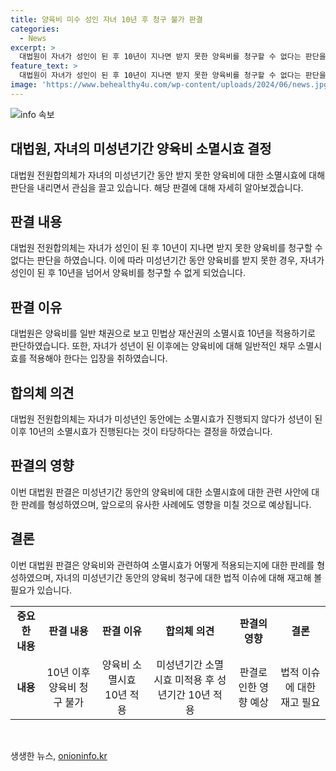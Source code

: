 ```yaml
---
title: 양육비 미수 성인 자녀 10년 후 청구 불가 판결
categories:
  - News
excerpt: >
  대법원이 자녀가 성인이 된 후 10년이 지나면 받지 못한 양육비를 청구할 수 없다는 판단을 내렸다. 이 판단은 전 남편을 상대로 양육비를 청구한 A(87)씨의 소송에서 나왔다. A씨는 1984년 이혼 후 아들(51)을 혼자 양육했고, 2016년 전 남편을 상대로 과거 양육비 1억 1930만원을 청구했으나 대법원은 소멸시효가 진행되어 더는 청구할 수 없다는 판단을 내렸다. 대법원은 성인이 된 후의 양육비는 소멸시효가 진행된다는 판례를 변경하며, 이에 대한 논란이 예상된다.
feature_text: >
  대법원이 자녀가 성인이 된 후 10년이 지나면 받지 못한 양육비를 청구할 수 없다는 판단을 내렸다. 이 판단은 전 남편을 상대로 양육비를 청구한 A(87)씨의 소송에서 나왔다. A씨는 1984년 이혼 후 아들(51)을 혼자 양육했고, 2016년 전 남편을 상대로 과거 양육비 1억 1930만원을 청구했으나 대법원은 소멸시효가 진행되어 더는 청구할 수 없다는 판단을 내렸다. 대법원은 성인이 된 후의 양육비는 소멸시효가 진행된다는 판례를 변경하며, 이에 대한 논란이 예상된다.
image: 'https://www.behealthy4u.com/wp-content/uploads/2024/06/news.jpg'
---
```


<p><img src="https://www.behealthy4u.com/wp-content/uploads/2024/06/news.jpg" alt="info 속보" /></p>

<h2 data-ke-size="size26">대법원, 자녀의 미성년기간 양육비 소멸시효 결정</h2>

<p data-ke-size="size16">대법원 전원합의체가 자녀의 미성년기간 동안 받지 못한 양육비에 대한 소멸시효에 대해 판단을 내리면서 관심을 끌고 있습니다. 해당 판결에 대해 자세히 알아보겠습니다.</p>

<h2 data-ke-size="size24">판결 내용</h2>

<p data-ke-size="size16">대법원 전원합의체는 자녀가 성인이 된 후 10년이 지나면 받지 못한 양육비를 청구할 수 없다는 판단을 하였습니다. 이에 따라 미성년기간 동안 양육비를 받지 못한 경우, 자녀가 성인이 된 후 10년을 넘어서 양육비를 청구할 수 없게 되었습니다.</p>

<h2 data-ke-size="size24">판결 이유</h2>

<p data-ke-size="size16">대법원은 양육비를 일반 채권으로 보고 민법상 재산권의 소멸시효 10년을 적용하기로 판단하였습니다. 또한, 자녀가 성년이 된 이후에는 양육비에 대해 일반적인 채무 소멸시효를 적용해야 한다는 입장을 취하였습니다.</p>

<h2 data-ke-size="size24">합의체 의견</h2>

<p data-ke-size="size16">대법원 전원합의체는 자녀가 미성년인 동안에는 소멸시효가 진행되지 않다가 성년이 된 이후 10년의 소멸시효가 진행된다는 것이 타당하다는 결정을 하였습니다.</p>

<h2 data-ke-size="size24">판결의 영향</h2>

<p data-ke-size="size16">이번 대법원 판결은 미성년기간 동안의 양육비에 대한 소멸시효에 대한 관련 사안에 대한 판례를 형성하였으며, 앞으로의 유사한 사례에도 영향을 미칠 것으로 예상됩니다.</p>

<h2 data-ke-size="size24">결론</h2>

<p data-ke-size="size16">이번 대법원 판결은 양육비와 관련하여 소멸시효가 어떻게 적용되는지에 대한 판례를 형성하였으며, 자녀의 미성년기간 동안의 양육비 청구에 대한 법적 이슈에 대해 재고해 볼 필요가 있습니다.</p>

<table>
    <tbody>
        <tr>
            <td style="text-align: center; height: 17px;"><b>중요한 내용</b></td>
            <td style="text-align: center; height: 17px;"><b>판결 내용</b></td>
            <td style="text-align: center; height: 17px;"><b>판결 이유</b></td>
            <td style="text-align: center; height: 17px;"><b>합의체 의견</b></td>
            <td style="text-align: center; height: 17px;"><b>판결의 영향</b></td>
            <td style="text-align: center; height: 17px;"><b>결론</b></td>
        </tr>
        <tr>
            <td style="text-align: center; height: 17px;"><b>내용</b></td>
            <td style="text-align: center; height: 17px;">10년 이후 양육비 청구 불가</td>
            <td style="text-align: center; height: 17px;">양육비 소멸시효 10년 적용</td>
            <td style="text-align: center; height: 17px;">미성년기간 소멸시효 미적용 후 성년기간 10년 적용</td>
            <td style="text-align: center; height: 17px;">판결로 인한 영향 예상</td>
            <td style="text-align: center; height: 17px;">법적 이슈에 대한 재고 필요</td>
        </tr>
    </tbody>
</table>

<p data-ke-size="size16">&nbsp;</p>
생생한 뉴스, <a href="https://onioninfo.kr" rel="dofollow">onioninfo.kr</a>


